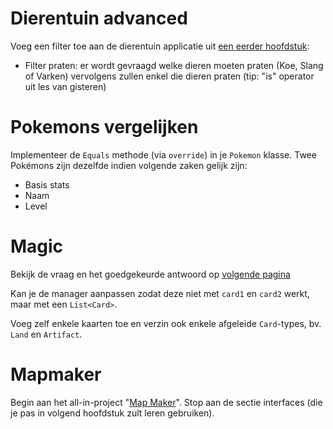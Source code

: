 # Dierentuin advanced
Voeg een filter toe aan de dierentuin applicatie uit [een eerder hoofdstuk](../13_advancedovererving/A_Practica.md):

* Filter praten: er wordt gevraagd welke dieren moeten praten (Koe, Slang of Varken) vervolgens zullen enkel die dieren praten (tip: "is" operator uit les van gisteren)

# Pokemons vergelijken
Implementeer de ``Equals`` methode (via ``override``) in je ``Pokemon`` klasse. Twee Pokémons zijn dezelfde indien volgende zaken gelijk zijn:

* Basis stats
* Naam
* Level

# Magic
Bekijk de vraag en het goedgekeurde antwoord op [volgende pagina](https://stackoverflow.com/questions/20524837/card-game-architecture-for-cards)

Kan je de manager aanpassen zodat deze niet met ``card1`` en ``card2`` werkt, maar met een ``List<Card>``.

Voeg zelf enkele kaarten toe en verzin ook enkele afgeleide ``Card``-types, bv. ``Land`` en ``Artifact``.

# Mapmaker

Begin aan het all-in-project  "[Map Maker](../A_DEEL2_AllInOne/1_MapMapker.md)". Stop aan de sectie interfaces (die je pas in volgend hoofdstuk zult leren gebruiken).
